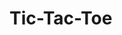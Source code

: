 # Tic-Tac-Toe
<!-- A tic-tac-toe game on the command line where two human players can play against each other and the board is displayed in between turns, created with Ruby. -->